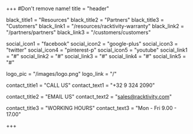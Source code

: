 +++
#Don't remove name!
title = "header"

black_title1 = "Resources"
black_title2 = "Partners"
black_title3 = "Customers"
black_link1 = "/resources/racktivity-warranty"
black_link2 = "/partners/partners"
black_link3 = "/customers/customers"

social_icon1 = "facebook"
social_icon2 = "google-plus"
social_icon3 = "twitter"
social_icon4 = "pinterest-p"
social_icon5 = "youtube"
social_link1 = "#"
social_link2 = "#"
social_link3 = "#"
social_link4 = "#"
social_link5 = "#"

logo_pic = "/images/logo.png"
logo_link = "/"

contact_title1 = "CALL US"
contact_text1 = "+32 9 324 2090"

contact_title2 = "EMAIL US"
contact_text2 = "sales@racktivity.com"

contact_title3 = "WORKING HOURS"
contact_text3 = "Mon - Fri 9.00 - 17.00"



+++